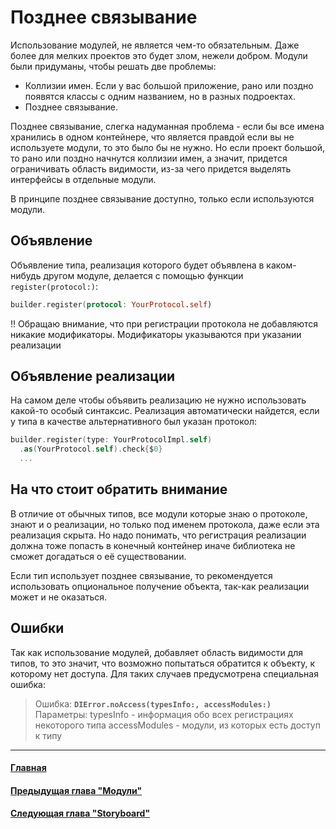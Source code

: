 # Позднее связывание
Использование модулей, не является чем-то обязательным. Даже более для мелких проектов это будет злом, нежели добром. Модули были придуманы, чтобы решать две проблемы:
* Коллизии имен. Если у вас большой приложение, рано или поздно появятся классы с одним названием, но в разных подроектах.
* Позднее связывание.

Позднее связывание, слегка надуманная проблема - если бы все имена хранились в одном контейнере, что является правдой если вы не используете модули, то это было бы не нужно. Но если проект большой, то рано или поздно начнутся коллизии имен, а значит, придется ограничивать область видимости, из-за чего придется выделять интерфейсы в отдельные модули.

В принципе позднее связывание доступно, только если используются модули.

## Объявление
Объявление типа, реализация которого будет объявлена в каком-нибудь другом модуле, делается с помощью функции `register(protocol:)`:
```Swift
builder.register(protocol: YourProtocol.self)
```

!! Обращаю внимание, что при регистрации протокола не добавляются никакие модификаторы. Модификаторы указываются при указании реализации

## Объявление реализации
На самом деле чтобы объявить реализацию не нужно использовать какой-то особый синтаксис. Реализация автоматически найдется, если у типа в качестве альтернативного был указан протокол:
```Swift
builder.register(type: YourProtocolImpl.self)
  .as(YourProtocol.self).check{$0}
  ...
```

## На что стоит обратить внимание
В отличие от обычных типов, все модули которые знаю о протоколе, знают и о реализации, но только под именем протокола, даже если эта реализация скрыта. Но надо понимать, что регистрация реализации должна тоже попасть в конечный контейнер иначе библиотека не сможет догадаться о её существовании.

Если тип использует позднее связывание, то рекомендуется использовать опциональное получение объекта, так-как реализации может и не оказаться.

## Ошибки
Так как использование модулей, добавляет область видимости для типов, то это значит, что возможно попытаться обратится к объекту, к которому нет доступа. Для таких случаев предусмотрена специальная ошибка:
> Ошибка: **`DIError.noAccess(typesInfo:, accessModules:)`**
> Параметры: typesInfo - информация обо всех регистрациях некоторого типа
>            accessModules - модули, из которых есть доступ к типу
***

#### [Главная](main.md)
#### [Предыдущая глава "Модули"](module.md)
#### [Следующая глава "Storyboard"](storyboard.md)
